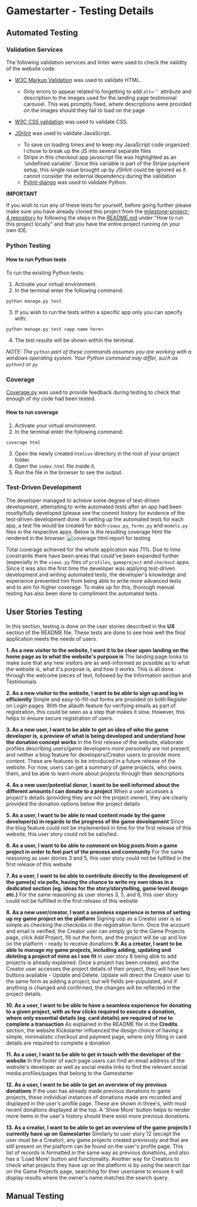 # Gamestarter - Testing Details
## Automated Testing

### Validation Services

The following validation services and linter were used to check the validity of the website code.

-   [W3C Markup Validation](https://validator.w3.org/)  was used to validate HTML.
	- Only errors to appear related to forgetting to add `alt=''` attribute and description to the images used for the landing page testimonial carousel. This was promptly fixed, where descriptions were provided on the images should they fail to load on the page
    
-   [W3C CSS validation](https://jigsaw.w3.org/css-validator/)  was used to validate CSS.
    
-   [JSHint](https://jshint.com/)  was used to validate JavaScript.
    
    -   To save on loading times and to keep my JavaScript code organized I chose to break up the JS into several separate files
    - Stripe in this checkout app javascript file was highlighted as an 'undefined variable'. Since this variable is part of the Stripe payment setup, this single issue brought up by JSHint could be ignored as it cannot consider the external dependency during the validation
    -  [Pylint-django](https://pypi.org/project/pylint-django/)  was used to validate Python.
    

**IMPORTANT**

If you wish to run any of these tests for yourself, before going further please make sure you have already cloned this project from the  [milestone-project-4 repository](https://github.com/Ljungwaldh/milestone-project-4)  by following the steps in the  [README.md]([https://github.com/Ljungwaldh/milestone-project-4/blob/master/README.md](https://github.com/Ljungwaldh/milestone-project-4/blob/master/README.md)#how-to-run-this-project-locally)  under "How to run this project locally" and that you have the entire project running on your own IDE.

### Python Testing

#### How to run Python tests

To run the existing Python tests:

1.  Activate your virtual environment.
2.  In the terminal enter the following command:

```
python manage.py test

```

3.  If you wish to run the tests within a specific app only you can specify with:

```
python manage.py test <app name here>

```

4.  The test results will be shown within the terminal.

_NOTE: The  `python`  part of these commands assumes you are working with a windows operating system. Your Python command may differ, such as  `python3`  or  `py`_

### Coverage

[Coverage.py](https://coverage.readthedocs.io/en/v4.5.x/)  was used to provide feedback during testing to check that enough of my code had been tested.

#### How to run coverage

1.  Activate your virtual environment.
2.  In the terminal enter the following command:

```
coverage html

```

3.  Open the newly created  `htmlcov`  directory in the root of your project folder.
4.  Open the  `index.html`  file inside it.
5.  Run the file in the browser to see the output.

### Test-Driven Development
The developer managed to achieve some degree of test-driven development, attempting to write automated tests after an app had been mostly/fully developed (please see the commit history for evidence of the test-driven development done. In setting up the automated tests for each app, a test file would be created for each `views.py`, `forms.py` and `models.py` files in the respective apps.
Below is the resulting coverage html file rendered in the browser:
![coverage html report for testing](https://i.ibb.co/hXmPmKY/coverage-html-testing.png)

Total coverage achieved for the whole application was 71%. Due to time constraints there have been areas that could've been expanded further (especially in the `views.py` files of `profiles`, `gameproject` and `checkout` apps. Since it was also the first time the developer was applying test-driven development and writing automated tests, the developer's knowledge and experience prevented him from being able to write more advanced tests and to aim for higher coverage. To make up for this, thorough manual testing has also been done to compliment the automated tests.

## User Stories Testing
In this section, testing is done on the user stories described in the **UX** section of the README file. These tests are done to see how well the final application meets the needs of users.

**1.  As a new visitor to the website, I want it to be clear upon landing on the home page as to what the website's purpose is**
The landing page looks to make sure that any new visitors are as well-informed as possible as to what the website is, what it's purpose is, and how it works. This is all done through the welcome pieces of text, followed by the Information section and Testimonials

**2. As a new visitor to the website, I want to be able to sign up and log in efficiently**
Simple and easy-to-fill-out forms are provided on both Register on Login pages. With the allauth feature for verifying emails as part of registration, this could be seen as a step that makes it slow. However, this helps to ensure secure registration of users.

**3.  As a new user, I want to be able to get an idea of who the game developer is, a preview of what is being developed and understand how the donation concept works**
In the first release of the website, elaborate profiles describing users/game developers more personally are not present, and neither a blog feature for developers/Creator users to provide more content. These are features to be introduced in a future release of the website. For now, users can get a summary of game projects, who owns them, and be able to learn more about projects through their descriptions

**4.  As a new user/potential donor, I want to be well informed about the different amounts I can donate to a project**
When a user accesses a project's details (providing they are not the project owner), they are clearly provided the donation options below the project details

**5.  As a user, I want to be able to read content made by the game developer(s) in regards to the progress of the game development**
Since the blog feature could not be implemented in time for the first release of this website, this user story could not be satisfied.

**6. As a user, I want to be able to comment on blog posts from a game project in order to feel part of the process and community**
For the same reasoning as user stories 3 and 5, this user story could not be fulfilled in the first release of this website

**7.  As a user, I want to be able to contribute directly to the development of the game(s) via polls, having the chance to write my own ideas in a dedicated section (eg. ideas for the story/storytelling, game level design etc.)**
For the same reasoning as user stories 3, 5, and 6, this user story could not be fulfilled in the first release of this website

**8. As a new user/creator, I want a seamless experience in terms of setting up my game project on the platform**
Signing uop as a Creator user is as simple as checking the checkobx in the registration form. Once the account and email is verified, the Creator user can simply go to the Game Projects page, click Add Project, fill out the form, and the project will be up and live on the platform - ready to receive donations
**9. As a creator, I want to be able to manage my game projects, including adding, updating and deleting a project of mine as I see fit**
In user story 8 being able to add projects is already explained. Once a project has been created, and the Creator user accesses the project details of their project, they will have two buttons available - Update and Delete. Update will direct the Creator user to the same form as adding a project, but will fields pre-populated, and if anything is changed and confirmed, the changes will be reflected in the project details.

**10. As a user, I want to be able to have a seamless experience for donating to a given project, with as few clicks required to execute a donation, where only essential details (eg. card details) are required of me to complete a transaction**
As explained in the README file in the **Credits** section, the website Kickstarter influenced the design choice of having a simple, minimalistic checkout and payment page, where only filling in card details are required to complete a donation

**11. As a user, I want to be able to get in touch with the developer of the website**
In the footer of each page users can find an email address of the website's developer as well as social media links to find the relevant social media profiles/pages that belong to the Gamestarter

**12. As a user, I want to be able to get an overview of my previous donations**
If the user has already made previous donations to game projects, these individual instances of donations made are recorded and displayed in the user's profile page. These are shown in three's, with most recent donations displayed at the top. A 'Show More' button helps to render more items in the user's history should there exist more previous donations.

**13. As a creator, I want to be able to get an overview of the game projects I currently have up on Gamestarter**
Similarly to user story 12 (except the user must be a Creator), any game projects created previously and that are still present on the platform can be found on the user's profile page. This list of records is formatted in the same way as previous donations, and also has a 'Load More' button and functionality. Another way for Creators to check what projects they have up on the platform is by using the search bar on the Game Projects page, searching for their username to ensure it will display results where the owner's name matches the search query.

## Manual Testing
